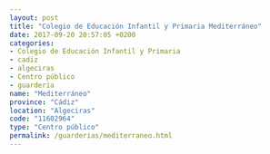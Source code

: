 ```yaml
---
layout: post
title: "Colegio de Educación Infantil y Primaria Mediterráneo"
date: 2017-09-20 20:57:05 +0200
categories:
- Colegio de Educación Infantil y Primaria
- cadiz
- algeciras
- Centro público
- guarderia
name: "Mediterráneo"
province: "Cádiz"
location: "Algeciras"
code: "11602964"
type: "Centro público"
permalink: /guarderias/mediterraneo.html
---
```

